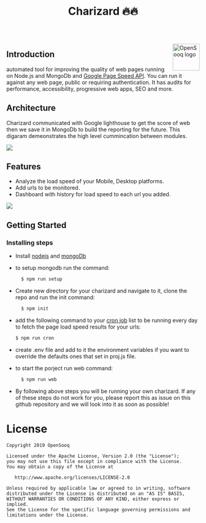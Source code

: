 
# <h1 align="center" >Charizard 🔥🔥</h1>

<br><br>

<a href="https://opensooq.com/">
    <img src="https://opensooqui2.os-cdn.com/os_web/desktop/opensooq-logo.svg" alt="OpenSooq logo" title="OpenSooq" align="right" height="70" />
</a>

## Introduction

automated tool for improving the quality of web pages running on Node.js and MongoDb and [Google Page Speed API](https://developers.google.com/speed/docs/insights/v5/get-started). You can run it against any web page, public or requiring authentication. It has audits for performance, accessibility, progressive web apps, SEO and more.
<br>

## Architecture

Charizard communicated with Google lighthouse to get the score of web then we save it in MongoDb to build the reporting for the future. This digaram demeonstrates the high level cummincation between modules. 

![](https://i.imgur.com/6EGt3pb.jpg)

## Features

* Analyze the load speed of your Mobile, Desktop platforms.
* Add urls to be monitored.
* Dashboard with history for load speed to each url you added.

<img src="https://i.imgur.com/EGrqAFD.gif" />


## Getting Started
### Installing steps

* Install [nodejs](http://nodejs.org/download/) and [mongoDb](https://docs.mongodb.com/manual/installation/)
* to setup mongodb run the command: 
  ```bash
    $ npm run setup
  ```
* Create new directory for your charizard and navigate to it, clone the repo and run the init command:
  ```bash
    $ npm init
  ```
* add the following command to your [cron job](https://www.cyberciti.biz/faq/how-do-i-add-jobs-to-cron-under-linux-or-unix-oses/) list to be running every day to fetch the page load speed results for your urls:
    ```bash
    $ npm run cron 
  ```
  
* create .env file and add to it the environment variables if you want to override the defaults ones that set in proj.js file.

* to start the porject run web command: 
  ```bash
    $ npm run web 
  ```  

* By following above steps you will be running your own charizard. If any of these steps do not work for you, please report this as issue on this github repository and we will look into it as soon as possible!
  
  

# License

```
Copyright 2019 OpenSooq

Licensed under the Apache License, Version 2.0 (the "License");
you may not use this file except in compliance with the License.
You may obtain a copy of the License at

   http://www.apache.org/licenses/LICENSE-2.0

Unless required by applicable law or agreed to in writing, software
distributed under the License is distributed on an "AS IS" BASIS,
WITHOUT WARRANTIES OR CONDITIONS OF ANY KIND, either express or implied.
See the License for the specific language governing permissions and
limitations under the License.
